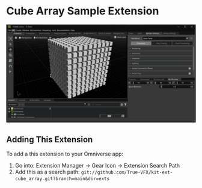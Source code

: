 # Cube Array Sample Extension
![Cube Array Sample Preview](data/preview.png)

## Adding This Extension

To add a this extension to your Omniverse app:
1. Go into: Extension Manager -> Gear Icon -> Extension Search Path
2. Add this as a search path: `git://github.com/True-VFX/kit-ext-cube_array.git?branch=main&dir=exts`